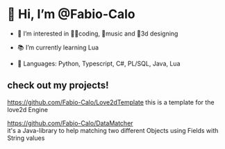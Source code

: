 # 👋 Hi, I’m @Fabio-Calo

- 🧠 I’m interested in 🧑‍💻coding, 🎸music and 🍩3d designing

- 📚 I’m currently learning Lua 

- 📖 Languages: Python, Typescript,  C#, PL/SQL, Java, Lua


## check out my projects!

https://github.com/Fabio-Calo/Love2dTemplate
this is a template for the love2d Engine 

https://github.com/Fabio-Calo/DataMatcher  
it's a Java-library to help matching two different Objects using Fields with String values
